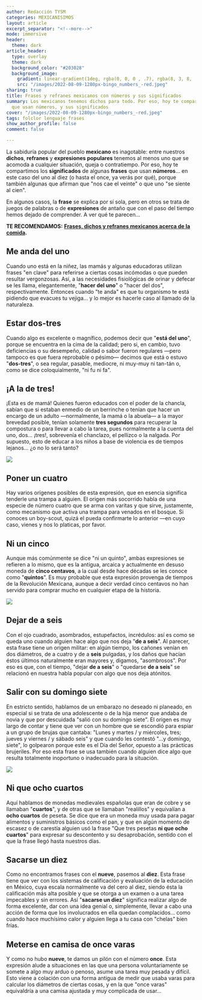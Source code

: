 ```yaml
---
author: Redacción TYSM
categories: MEXICANISIMOS
layout: article
excerpt_separator: "<!--more-->"
mode: immersive
header:
  theme: dark
article_header:
  type: overlay
  theme: dark
  background_color: "#203028"
  background_image:
    gradient: linear-gradient(1deg, rgba(0, 0, 0 , .7), rgba(8, 3, 8, .9))
    src: "/images/2022-08-09-1280px-bingo_numbers_-red.jpeg"
sharing: true
title: Frases y refranes mexicanos con números y sus significados
summary: Los mexicanos tenemos dichos para todo. Por eso, hoy te compartimos algunos
  que usan números, y sus significados
cover: "/images/2022-08-09-1280px-bingo_numbers_-red.jpeg"
tags: folclor lenguaje frases
show_author_profile: false
comment: false

---
```

La sabiduría popular del pueblo **mexicano** es inagotable: entre nuestros **dichos**, **refranes** y **expresiones populares** tenemos al menos uno que se acomoda a cualquier situación, queja o contratiempo. Por eso, hoy te compartimos los **significados** de algunas **frases** que usan **números**… en este caso del uno al diez (o hasta el once, ya verás por qué), porque también algunas que afirman que "nos cae el veinte" o que uno "se siente al cien".

En algunos casos, la **frase** se explica por sí sola, pero en otros se trata de juegos de palabras o de **expresiones** de antaño que con el paso del tiempo hemos dejado de comprender. A ver qué te parecen…

**TE RECOMENDAMOS:** [**Frases, dichos y refranes mexicanos acerca de la comida**](https://blog.tonoysumariachi.com/mexicanisimos/2022/09/07/frases-dichos-y-refranes-mexicanos-acerca-de-la-comida.html)**.**

## Me anda del uno

Cuando uno está en la niñez, las mamás y algunas educadoras utilizan frases "en clave" para referirse a ciertas cosas incómodas o que pueden resultar vergonzosas. Así, a las necesidades fisiológicas de orinar y defecar se les llama, elegantemente, "**hacer del uno**" o "hacer del dos", respectivamente. Entonces cuando "te anda" es que tu organismo te está pidiendo que evacues tu vejiga… y lo mejor es hacerle caso al llamado de la naturaleza.

## Estar dos-tres

Cuando algo es excelente o magnífico, podemos decir que "**está del uno**", porque se encuentra en la cima de la calidad; pero si, en cambio, tuvo deficiencias o su desempeño, calidad o sabor fueron regulares —pero tampoco es que fuera reprobable o pésimo— decimos que está o estuvo "**dos-tres**", o sea regular, pasable, mediocre, ni muy-muy ni tan-tán o, como se dice coloquialmente, "ni fu ni fa".

## ¡A la de tres!

¡Esta es de mamá! Quienes fueron educados con el poder de la chancla, sabían que si estaban enmedio de un berrinche o tenían que hacer un encargo de un adulto —normalmente, la mamá o la abuela— a la mayor brevedad posible, tenían solamente **tres segundos** para recuperar la compostura o para llevar a cabo la tarea, pues normalmente a la cuenta del uno, dos… ¡tres!, sobrevenía el chanclazo, el pellizco o la nalgada. Por supuesto, esto de educar a los niños a base de violencia es de tiempos lejanos… ¿o no lo será tanto?

![](https://upload.wikimedia.org/wikipedia/commons/thumb/c/c0/Crying-girl.jpg/1024px-Crying-girl.jpg)

## Poner un cuatro

Hay varios orígenes posibles de esta expresión, que en esencia significa tenderle una trampa a alguien. El origen más socorrido habla de una especie de número cuatro que se arma con varitas y que sirve, justamente, como mecanismo que activa una trampa para venados en el bosque. Si conoces un boy-scout, quizá el pueda confirmarte lo anterior —en cuyo caso, vienes y nos lo platicas, por favor.

## Ni un cinco

Aunque más comúnmente se dice "ni un quinto", ambas expresiones se refieren a lo mismo, que es la antigua, arcaica y actualmente en desuso moneda de **cinco centavos**, a la cual desde hace décadas se les conoce como "**quintos**". Es muy probable que esta expresión provenga de tiempos de la Revolución Mexicana, aunque a decir verdad cinco centavos no han servido para comprar mucho en cualquier etapa de la historia.

![](https://upload.wikimedia.org/wikipedia/commons/3/37/5-centavos-de-Durango-de-1914-%2801%29-%28cobre%29.jpg)

## Dejar de a seis

Con el ojo cuadrado, asombrados, estupefactos, incrédulos: así es como se queda uno cuando alguien hace algo que nos deja "**de a seis**". Al parecer, esta frase tiene un origen militar: en algún tiempo, los cañones venían en dos diámetros, de a cuatro y de a **seis** pulgadas, y los daños que hacían éstos últimos naturalmente eran mayores y, digamos, "asombrosos". Por eso es que, con el tiempo, "dejar **de a seis**" o "quedarse **de a seis**" se relacionó en nuestra habla popular con algo que nos deja atónitos.

## Salir con su domingo siete

En estricto sentido, hablamos de un embarazo no deseado ni planeado, en especial si se trata de una adolescente o de la hija menor que andaba de novia y que por descuidada "salió con su domingo siete". El origen es muy largo de contar y tiene que ver con un hombre que se escondió para espiar a un grupo de brujas que cantaba: "Lunes y martes / y miércoles, tres; jueves y viernes / y sábado seis" y que cuando les contestó "…y domingo, siete", lo golpearon porque este es el Día del Señor, opuesto a las prácticas brujeriles. Por eso esta frase se usa también cuando alguien dice algo que resulta totalmente inoportuno o inadecuado para la situación.

![](https://upload.wikimedia.org/wikipedia/commons/thumb/1/19/Witchcraft%3B_a_white-faced_witch_meeting_a_black-faced_witch_Wellcome_V0025811ETC.jpg/1166px-Witchcraft%3B_a_white-faced_witch_meeting_a_black-faced_witch_Wellcome_V0025811ETC.jpg)

## Ni que ocho cuartos

Aquí hablamos de monedas medievales españolas que eran de cobre y se llamaban "**cuartos**", y de otras que se llamaban "realillos" y equivalían a **ocho cuartos** de peseta. Se dice que era un moneda muy usada para pagar alimentos y suministros básicos como el pan, y que en algún momento de escasez o de carestía alguien usó la frase "Que tres pesetas **ni que ocho cuartos**" para expresar su descontento y su desaprobación, sentido con el que la frase llegó hasta nuestros días.

## Sacarse un diez

Como no encontramos frases con el **nueve**, pasemos al **diez**. Esta frase tiene que ver con los sistemas de calificación y evaluación de la educación en México, cuya escala normalmente va del cero al diez, siendo ésta la calificación más alta posible y que se otorga a un examen o a una tarea impecables y sin errores. Así "**sacarse un diez**" significa realizar algo de forma excelente, dar con una idea genial o, simplemente, llevar a cabo una acción de forma que los involucrados en ella quedan complacidos… como cuando hace muchísimo calor y alguien llega a tu casa con "chelas" bien frías.

## Meterse en camisa de once varas

Y como no hubo **nueve**, te damos un pilón con el número **once**. Esta expresión alude a situaciones en las que una persona voluntariamente se somete a algo muy arduo o penoso, asume una tarea muy pesada y difícil. Esto viene a colación con una forma antigua de medir que usaba varas para calcular los diámetros de ciertas cosas, y en la que "once varas" equivaldría a una camisa ajustada y muy complicada de usar…